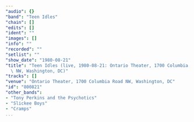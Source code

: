 ```yaml
---
"audio": {}
"band": "Teen Idles"
"chain": []
"edits": []
"ident": ""
"images": []
"info": ""
"recorded": ""
"setlist": ""
"show_date": "1980-08-21"
"title": "Teen Idles (live, 1980-08-21: Ontario Theater, 1700 Columbia Road\
  \ NW, Washington, DC)"
"tracks": []
"venue": "Ontario Theater, 1700 Columbia Road NW, Washington, DC"
"id": "800821"
"other_bands":
- "Tony Perkins and the Psychotics"
- "Slickee Boys"
- "Cramps"
...
```

